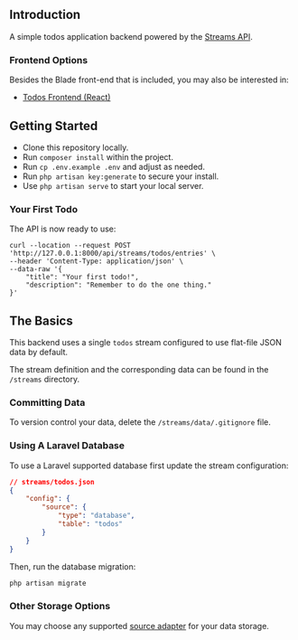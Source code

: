 ## Introduction

A simple todos application backend powered by the [Streams API](https://streams.dev/docs/api/introduction).

### Frontend Options

Besides the Blade front-end that is included, you may also be interested in:

- [Todos Frontend (React)](https://github.com/laravel-streams/todos-react-app)

## Getting Started

- Clone this repository locally.
- Run `composer install` within the project.
- Run `cp .env.example .env` and adjust as needed.
- Run `php artisan key:generate` to secure your install.
- Use `php artisan serve` to start your local server.

### Your First Todo

The API is now ready to use:

```curl
curl --location --request POST 'http://127.0.0.1:8000/api/streams/todos/entries' \
--header 'Content-Type: application/json' \
--data-raw '{
    "title": "Your first todo!",
    "description": "Remember to do the one thing."
}'
```

## The Basics

This backend uses a single `todos` stream configured to use flat-file JSON data by default.

The stream definition and the corresponding data can be found in the `/streams` directory.

### Committing Data

To version control your data, delete the `/streams/data/.gitignore` file.

### Using A Laravel Database

To use a Laravel supported database first update the stream configuration:

```json
// streams/todos.json
{
    "config": {
        "source": {
            "type": "database",
            "table": "todos"
        }
    }
}
```

Then, run the database migration:

```bash
php artisan migrate
```

### Other Storage Options

You may choose any supported [source adapter](https://streams.dev/docs/core/sources) for your data storage.
